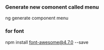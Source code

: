 ### Generate new comonent called menu
ng generate component menu

### for font
npm install font-awesome@4.7.0 --save

